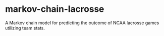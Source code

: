 # markov-chain-lacrosse
A Markov chain model for predicting the outcome of NCAA lacrosse games utilizing team stats.
